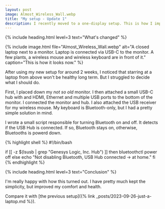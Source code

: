 ```yaml
---
layout: post
image: Almost_Wireless_Wall.webp
title: "My setup - Update 1"
description: I recently moved to a one-display setup. This is how I improved it to be healthier.
---
```


{% include heading.html level=3 text="What's changed" %}

{% include image.html file="Almost_Wireless_Wall.webp" alt="A closed laptop next to a monitor. Laptop is connected via USB-C to the monitor. A few plants, a wireless mouse and wireless keyboard are in front of it." caption="This is how it looks now." %}

After using my new setup for around 2 weeks, I noticed that starring at a laptop from above won't be healthy long term. But I struggled to decide what I should do.

First, I placed down my *not so old* monitor. I then attached a small USB-C hub with and HDMI, Ethernet and multiple USB ports to the bottom of the monitor. I connected the monitor and hub. I also attached the USB receiver for my wireless mouse. My keyboard is Bluetooth-only, but I had a pretty simple solution in mind.

I wrote a small script responsible for turning Bluetooth on and off. It detects if the USB Hub is connected. If so, Bluetooth stays on, otherwise, Bluetooths is powerd down.

{% highlight shell %}
#!/bin/bash

if [[ -z $(lsusb | grep "Genesys Logic, Inc. Hub") ]]
then
    bluetoothctl power off
else
    echo "Not disabling Bluetooth, USB Hub connected -> at home."
fi
{% endhighlight %}

{% include heading.html level=3 text="Conclusion" %}

I'm really happy with how this turned out. I have pretty much kept the simplicity, but improved my comfort and health.

Compare it with [the previous setup]({% link _posts/2023-09-26-just-a-laptop.md %}).

